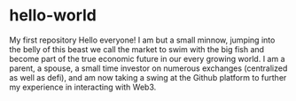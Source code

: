 # hello-world
My first repository
Hello everyone! I am but a small minnow, jumping into the belly of this beast we call the market to swim with the big fish and become part of the true economic future in our every growing world. I am a parent, a spouse, a small time investor on numerous exchanges (centralized as well as defi), and am now taking a swing at the Github platform to further my experience in interacting with Web3.
